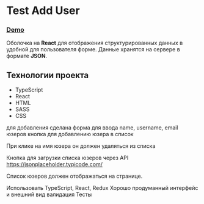 # Test Add User

### [Demo](https://devmikealex.github.io/Test-Add-user/dist/)

Оболочка на **React** для отображения структурированных данных в удобной для пользователя форме. Данные хранятся на сервере в формате **JSON**.

## Технологии проекта

- TypeScript
- React
- HTML
- SASS
- CSS

для добавления сделана форма для ввода name, username, email юзеров
кнопка для добавлению юзера в список

При клике на имя юзера он должен удаляться из списка

Кнопка для загрузки списка юзеров через API https://jsonplaceholder.typicode.com/

Список юзеров должен отображаться на странице.

Использовать TypeScript, React, Redux
Хорошо продуманный интерфейс и внешний вид
валидация
Тесты